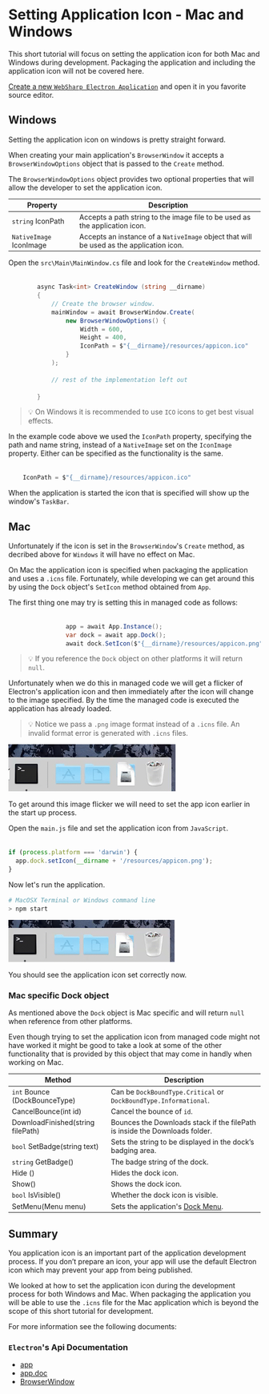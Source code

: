 # Setting Application Icon - Mac and Windows

This short tutorial will focus on setting the application icon for both Mac and Windows during development.  Packaging the application and including the application icon will not be covered here.


[Create a new `WebSharp Electron Application`](https://github.com/xamarin/WebSharp/blob/master/docs/getting-started/getting-started-websharp-electron-application.md#generate-a-websharp-electron-application) and open it in you favorite source editor.

## Windows

Setting the application icon on windows is pretty straight forward.

When creating your main application's `BrowserWindow` it accepts a `BrowserWindowOptions` object that is passed to the `Create` method.  

The `BrowserWindowOptions` object provides two optional properties that will allow the developer to set the application icon.

| Property | Description |
| --- | --- |
| `string` IconPath | Accepts a path string to the image file to be used as the application icon. |
| `NativeImage` IconImage | Accepts an instance of a `NativeImage` object that will be used as the application icon. |


Open the `src\Main\MainWindow.cs` file and look for the `CreateWindow` method.

```cs
        
        async Task<int> CreateWindow (string __dirname)
        {
            // Create the browser window.
            mainWindow = await BrowserWindow.Create(
                new BrowserWindowOptions() { 
                    Width = 600, 
                    Height = 400,
                    IconPath = $"{__dirname}/resources/appicon.ico"
                }
            );

            // rest of the implementation left out

        }

```
 
> :bulb: On Windows it is recommended to use `ICO` icons to get best visual effects.

In the example code above we used the `IconPath` property, specifying the path and name string, instead of a `NativeImage` set on the `IconImage` property.  Either can be specified as the functionality is the same.

```cs

    IconPath = $"{__dirname}/resources/appicon.ico"

```

When the application is started the icon that is specified will show up the window's `TaskBar`.

## Mac 

Unfortunately if the icon is set in the `BrowserWindow`'s `Create` method, as decribed above for `Windows` it will have no effect on Mac.

On Mac the application icon is specified when packaging the application and uses a `.icns` file. Fortunately, while developing we can get around this by using the `Dock` object's `SetIcon` method obtained from `App`.  

The first thing one may try is setting this in managed code as follows:

```cs

                app = await App.Instance();
                var dock = await app.Dock();
                await dock.SetIcon($"{__dirname}/resources/appicon.png");

```

> :bulb: If you reference the `Dock` object on other platforms it will return `null`.

Unfortunately when we do this in managed code we will get a flicker of Electron's application icon and then immediately after the icon will change to the image specified.  By the time the managed code is executed the application has already loaded.  

> :bulb: Notice we pass a `.png` image format instead of a  `.icns` file.  An invalid format error is generated with `.icns` files.

![managed appicon](images/mac-appicon-managed.gif)

To get around this image flicker we will need to set the app icon earlier in the start up process.

Open the `main.js` file and set the application icon from `JavaScript`.

```js

if (process.platform === 'darwin') {
  app.dock.setIcon(__dirname + '/resources/appicon.png');
}

```

Now let's run the application.

``` bash
# MacOSX Terminal or Windows command line
> npm start

```

![appicon-end](images/mac-appicon-main.gif)

You should see the application icon set correctly now.

### Mac specific Dock object

As mentioned above the `Dock` object is Mac specific and will return `null` when reference from other platforms.

Even though trying to set the application icon from managed code might not have worked it might be good to take a look at some of the other functionality that is provided by this object that may come in handly when working on Mac.

| Method | Description |
| --- | --- |
| `int` Bounce (DockBounceType) | Can be `DockBoundType.Critical` or `DockBoundType.Informational`. |
| CancelBounce(int id) | Cancel the bounce of `id`. |
| DownloadFinished(string filePath) | Bounces the Downloads stack if the filePath is inside the Downloads folder.|
| `bool` SetBadge(string text) | Sets the string to be displayed in the dock’s badging area. |
| `string` GetBadge() | The badge string of the dock. |
| Hide () | Hides the dock icon. |
| Show() | Shows the dock icon. |
| `bool` IsVisible() | Whether the dock icon is visible. |
| SetMenu(Menu menu) | Sets the application's [Dock Menu](https://developer.apple.com/macos/human-interface-guidelines/menus/dock-menus/).

## Summary

You application icon is an important part of the application development process.  If you don’t prepare an icon, your app will use the default Electron icon which may prevent your app from being published.

We looked at how to set the application icon during the development process for both Windows and Mac.  When packaging the application you will be able to use the `.icns` file for the Mac application which is beyond the scope of this short tutorial for development.

For more information see the following documents:

### `Electron`'s Api Documentation

- [app](https://github.com/electron/electron/blob/master/docs/api/app.md)
- [app.doc](https://github.com/electron/electron/blob/master/docs/api/app.md#appdockbouncetype-macos)
- [BrowserWindow](https://github.com/electron/electron/blob/master/docs/api/browser-window.md)